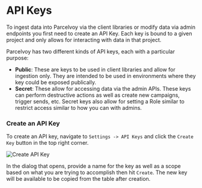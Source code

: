 # API Keys
To ingest data into Parcelvoy via the client libraries or modify data via admin endpoints you first need to create an API Key. Each key is bound to a given project and only allows for interacting with data in that project.

Parcelvoy has two different kinds of API keys, each with a particular purpose:
- **Public**: These are keys to be used in client libraries and allow for ingestion only. They are intended to be used in environments where they key could be exposed publically.
- **Secret**: These allow for accessing data via the admin APIs. These keys can perform destructive actions as well as create new campaigns, trigger sends, etc. Secret keys also allow for setting a Role similar to restrict access similar to how you can with admins.

### Create an API Key
To create an API key, navigate to `Settings -> API Keys` and click the `Create Key` button in the top right corner.

![Create API Key](/img/api_keys_create_modal.png)

In the dialog that opens, provide a name for the key as well as a scope based on what you are trying to accomplish then hit `Create`. The new key will be available to be copied from the table after creation.
